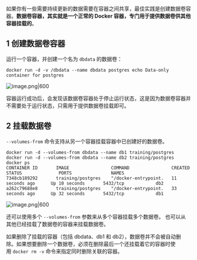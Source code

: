 
如果你有一些需要持续更新的数据需要在容器之间共享，最佳实践是创建数据卷容器。**数据卷容器，其实就是一个正常的 Docker 容器，专门用于提供数据卷供其他容器挂载的**。
## 1 创建数据卷容器

运行一个容器，并创建一个名为 `dbdata` 的数据卷：

```
docker run -d -v /dbdata --name dbdata postgres echo Data-only container for postgres
```

![image.png|600](https://my-obsidian-image.oss-cn-guangzhou.aliyuncs.com/2024/05/14eaaf202003884c2d825b325df0f069.png)

容器运行成功后，会发现该数据卷容器处于停止运行状态，这是因为数据卷容器并不需要处于运行状态，只需用于提供数据卷挂载即可。

## 2 挂载数据卷

`--volumes-from` 命令支持从另一个容器挂载容器中已创建好的数据卷。

```
docker run -d --volumes-from dbdata --name db1 training/postgres
docker run -d --volumes-from dbdata --name db2 training/postgres
docker ps
CONTAINER ID       IMAGE                COMMAND                CREATED             STATUS              PORTS               NAMES
7348cb189292       training/postgres    "/docker-entrypoint.   11 seconds ago      Up 10 seconds       5432/tcp            db2
a262c79688e8       training/postgres    "/docker-entrypoint.   33 seconds ago      Up 32 seconds       5432/tcp            db1
```

![image.png|600](https://my-obsidian-image.oss-cn-guangzhou.aliyuncs.com/2024/05/99cf93096179bef15a85f687cdb5ec4d.png)

还可以使用多个 `--volumes-from` 参数来从多个容器挂载多个数据卷。 也可以从其他已经挂载了数据卷的容器来挂载数据卷。

如果删除了挂载的容器（包括 dbdata、db1 和 db2），数据卷并不会被自动删除。如果想要删除一个数据卷，必须在删除最后一个还挂载着它的容器时使用 `docker rm -v` 命令来指定同时删除关联的容器。